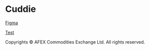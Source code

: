 # Cuddie

[Figma](https://www.figma.com/proto/AyWQ18tFtOCgdcsnXrmdai/%F0%9F%9A%80-WorkBench-Beta?page-id=2%3A2&node-id=437%3A2048&viewport=2848%2C23987%2C0.49&scaling=scale-down&starting-point-node-id=699%3A2810&show-proto-sidebar=1)

[Test](https://workbench3.netlify.app/)

Copyrights &copy; AFEX Commodities Exchange Ltd. All rights reserved.

